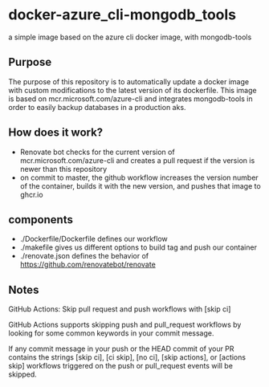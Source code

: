 # docker-azure_cli-mongodb_tools

a simple image based on the azure cli docker image, with mongodb-tools

## Purpose

The purpose of this repository is to automatically update a docker image with custom modifications to the latest version of its dockerfile.
This image is based on mcr.microsoft.com/azure-cli and integrates mongodb-tools in order to easily backup databases in a production aks.

## How does it work?

- Renovate bot checks for the current version of mcr.microsoft.com/azure-cli and creates a pull request if the version is newer than this repository
- on commit to master, the github workflow increases the version number of the container, builds it with the new version, and pushes that image to ghcr.io

## components

- ./Dockerfile/Dockerfile defines our workflow
- ./makefile gives us different options to build tag and push our container
- ./renovate.json defines the behavior of <https://github.com/renovatebot/renovate>

## Notes

GitHub Actions: Skip pull request and push workflows with [skip ci]

GitHub Actions supports skipping push and pull_request workflows by looking for some common keywords in your commit message.

If any commit message in your push or the HEAD commit of your PR contains the strings [skip ci], [ci skip], [no ci], [skip actions], or [actions skip] workflows triggered on the push or pull_request events will be skipped.
